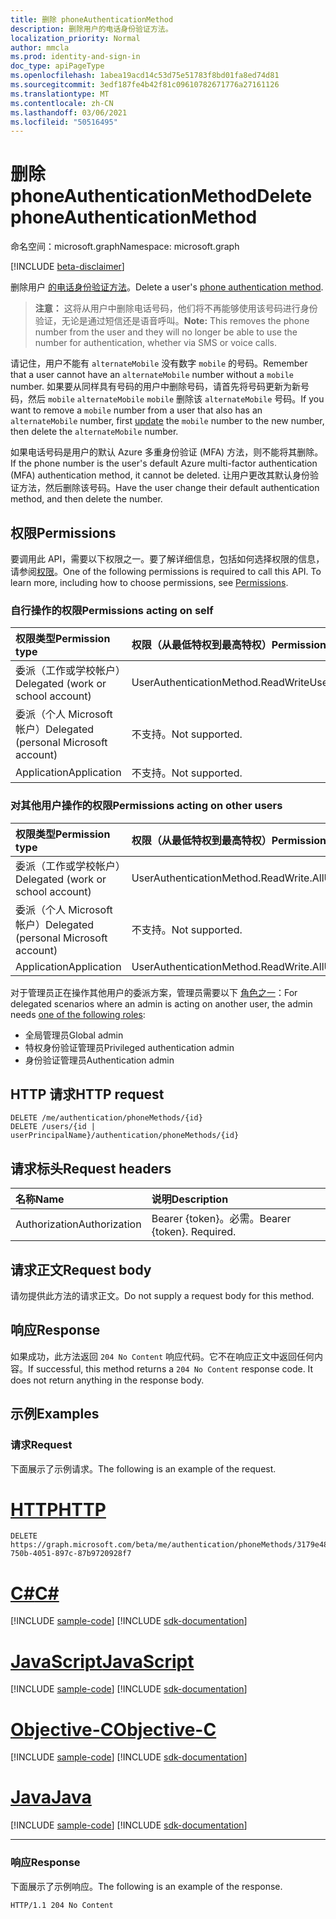 ```yaml
---
title: 删除 phoneAuthenticationMethod
description: 删除用户的电话身份验证方法。
localization_priority: Normal
author: mmcla
ms.prod: identity-and-sign-in
doc_type: apiPageType
ms.openlocfilehash: 1abea19acd14c53d75e51783f8bd01fa8ed74d81
ms.sourcegitcommit: 3edf187fe4b42f81c09610782671776a27161126
ms.translationtype: MT
ms.contentlocale: zh-CN
ms.lasthandoff: 03/06/2021
ms.locfileid: "50516495"
---
```

# <a name="delete-phoneauthenticationmethod"></a><span data-ttu-id="f229b-103">删除 phoneAuthenticationMethod</span><span class="sxs-lookup"><span data-stu-id="f229b-103">Delete phoneAuthenticationMethod</span></span>

<span data-ttu-id="f229b-104">命名空间：microsoft.graph</span><span class="sxs-lookup"><span data-stu-id="f229b-104">Namespace: microsoft.graph</span></span>

[!INCLUDE [beta-disclaimer](../../includes/beta-disclaimer.md)]

<span data-ttu-id="f229b-105">删除用户 [的电话身份验证方法](../resources/phoneauthenticationmethod.md)。</span><span class="sxs-lookup"><span data-stu-id="f229b-105">Delete a user's [phone authentication method](../resources/phoneauthenticationmethod.md).</span></span> 

><span data-ttu-id="f229b-106">**注意：** 这将从用户中删除电话号码，他们将不再能够使用该号码进行身份验证，无论是通过短信还是语音呼叫。</span><span class="sxs-lookup"><span data-stu-id="f229b-106">**Note:** This removes the phone number from the user and they will no longer be able to use the number for authentication, whether via SMS or voice calls.</span></span>

<span data-ttu-id="f229b-107">请记住，用户不能有 `alternateMobile` 没有数字 `mobile` 的号码。</span><span class="sxs-lookup"><span data-stu-id="f229b-107">Remember that a user cannot have an `alternateMobile` number without a `mobile` number.</span></span> <span data-ttu-id="f229b-108">如果要从同样具有号码的用户中删除号码，请首先将号码更新为新号码，然后 `mobile` `alternateMobile` [](phoneauthenticationmethod-update.md) `mobile` 删除该 `alternateMobile` 号码。</span><span class="sxs-lookup"><span data-stu-id="f229b-108">If you want to remove a `mobile` number from a user that also has an `alternateMobile` number, first [update](phoneauthenticationmethod-update.md) the `mobile` number to the new number, then delete the `alternateMobile` number.</span></span>

<span data-ttu-id="f229b-109">如果电话号码是用户的默认 Azure 多重身份验证 (MFA) 方法，则不能将其删除。</span><span class="sxs-lookup"><span data-stu-id="f229b-109">If the phone number is the user's default Azure multi-factor authentication (MFA) authentication method, it cannot be deleted.</span></span> <span data-ttu-id="f229b-110">让用户更改其默认身份验证方法，然后删除该号码。</span><span class="sxs-lookup"><span data-stu-id="f229b-110">Have the user change their default authentication method, and then delete the number.</span></span>

## <a name="permissions"></a><span data-ttu-id="f229b-111">权限</span><span class="sxs-lookup"><span data-stu-id="f229b-111">Permissions</span></span>

<span data-ttu-id="f229b-p103">要调用此 API，需要以下权限之一。要了解详细信息，包括如何选择权限的信息，请参阅[权限](/graph/permissions-reference)。</span><span class="sxs-lookup"><span data-stu-id="f229b-p103">One of the following permissions is required to call this API. To learn more, including how to choose permissions, see [Permissions](/graph/permissions-reference).</span></span>

### <a name="permissions-acting-on-self"></a><span data-ttu-id="f229b-114">自行操作的权限</span><span class="sxs-lookup"><span data-stu-id="f229b-114">Permissions acting on self</span></span>

|<span data-ttu-id="f229b-115">权限类型</span><span class="sxs-lookup"><span data-stu-id="f229b-115">Permission type</span></span>      | <span data-ttu-id="f229b-116">权限（从最低特权到最高特权）</span><span class="sxs-lookup"><span data-stu-id="f229b-116">Permissions (from least to most privileged)</span></span>              |
|:---------------------------------------|:-------------------------|
| <span data-ttu-id="f229b-117">委派（工作或学校帐户）</span><span class="sxs-lookup"><span data-stu-id="f229b-117">Delegated (work or school account)</span></span>     | <span data-ttu-id="f229b-118">UserAuthenticationMethod.ReadWrite</span><span class="sxs-lookup"><span data-stu-id="f229b-118">UserAuthenticationMethod.ReadWrite</span></span> |
| <span data-ttu-id="f229b-119">委派（个人 Microsoft 帐户）</span><span class="sxs-lookup"><span data-stu-id="f229b-119">Delegated (personal Microsoft account)</span></span> | <span data-ttu-id="f229b-120">不支持。</span><span class="sxs-lookup"><span data-stu-id="f229b-120">Not supported.</span></span> |
| <span data-ttu-id="f229b-121">Application</span><span class="sxs-lookup"><span data-stu-id="f229b-121">Application</span></span>                            | <span data-ttu-id="f229b-122">不支持。</span><span class="sxs-lookup"><span data-stu-id="f229b-122">Not supported.</span></span> |

### <a name="permissions-acting-on-other-users"></a><span data-ttu-id="f229b-123">对其他用户操作的权限</span><span class="sxs-lookup"><span data-stu-id="f229b-123">Permissions acting on other users</span></span>

|<span data-ttu-id="f229b-124">权限类型</span><span class="sxs-lookup"><span data-stu-id="f229b-124">Permission type</span></span>      | <span data-ttu-id="f229b-125">权限（从最低特权到最高特权）</span><span class="sxs-lookup"><span data-stu-id="f229b-125">Permissions (from least to most privileged)</span></span>              |
|:---------------------------------------|:-------------------------|
| <span data-ttu-id="f229b-126">委派（工作或学校帐户）</span><span class="sxs-lookup"><span data-stu-id="f229b-126">Delegated (work or school account)</span></span>     | <span data-ttu-id="f229b-127">UserAuthenticationMethod.ReadWrite.All</span><span class="sxs-lookup"><span data-stu-id="f229b-127">UserAuthenticationMethod.ReadWrite.All</span></span> |
| <span data-ttu-id="f229b-128">委派（个人 Microsoft 帐户）</span><span class="sxs-lookup"><span data-stu-id="f229b-128">Delegated (personal Microsoft account)</span></span> | <span data-ttu-id="f229b-129">不支持。</span><span class="sxs-lookup"><span data-stu-id="f229b-129">Not supported.</span></span> |
| <span data-ttu-id="f229b-130">Application</span><span class="sxs-lookup"><span data-stu-id="f229b-130">Application</span></span>                            | <span data-ttu-id="f229b-131">UserAuthenticationMethod.ReadWrite.All</span><span class="sxs-lookup"><span data-stu-id="f229b-131">UserAuthenticationMethod.ReadWrite.All</span></span> |

<span data-ttu-id="f229b-132">对于管理员正在操作其他用户的委派方案，管理员需要以下 [角色之一](/azure/active-directory/users-groups-roles/directory-assign-admin-roles#available-roles)：</span><span class="sxs-lookup"><span data-stu-id="f229b-132">For delegated scenarios where an admin is acting on another user, the admin needs [one of the following roles](/azure/active-directory/users-groups-roles/directory-assign-admin-roles#available-roles):</span></span>
* <span data-ttu-id="f229b-133">全局管理员</span><span class="sxs-lookup"><span data-stu-id="f229b-133">Global admin</span></span>
* <span data-ttu-id="f229b-134">特权身份验证管理员</span><span class="sxs-lookup"><span data-stu-id="f229b-134">Privileged authentication admin</span></span>
* <span data-ttu-id="f229b-135">身份验证管理员</span><span class="sxs-lookup"><span data-stu-id="f229b-135">Authentication admin</span></span>

## <a name="http-request"></a><span data-ttu-id="f229b-136">HTTP 请求</span><span class="sxs-lookup"><span data-stu-id="f229b-136">HTTP request</span></span>

<!-- { "blockType": "ignored" } -->

```http
DELETE /me/authentication/phoneMethods/{id}
DELETE /users/{id | userPrincipalName}/authentication/phoneMethods/{id}
```

## <a name="request-headers"></a><span data-ttu-id="f229b-137">请求标头</span><span class="sxs-lookup"><span data-stu-id="f229b-137">Request headers</span></span>

| <span data-ttu-id="f229b-138">名称</span><span class="sxs-lookup"><span data-stu-id="f229b-138">Name</span></span>          | <span data-ttu-id="f229b-139">说明</span><span class="sxs-lookup"><span data-stu-id="f229b-139">Description</span></span>   |
|:--------------|:--------------|
| <span data-ttu-id="f229b-140">Authorization</span><span class="sxs-lookup"><span data-stu-id="f229b-140">Authorization</span></span> | <span data-ttu-id="f229b-p104">Bearer {token}。必需。</span><span class="sxs-lookup"><span data-stu-id="f229b-p104">Bearer {token}. Required.</span></span> |

## <a name="request-body"></a><span data-ttu-id="f229b-143">请求正文</span><span class="sxs-lookup"><span data-stu-id="f229b-143">Request body</span></span>

<span data-ttu-id="f229b-144">请勿提供此方法的请求正文。</span><span class="sxs-lookup"><span data-stu-id="f229b-144">Do not supply a request body for this method.</span></span>

## <a name="response"></a><span data-ttu-id="f229b-145">响应</span><span class="sxs-lookup"><span data-stu-id="f229b-145">Response</span></span>

<span data-ttu-id="f229b-p105">如果成功，此方法返回 `204 No Content` 响应代码。它不在响应正文中返回任何内容。</span><span class="sxs-lookup"><span data-stu-id="f229b-p105">If successful, this method returns a `204 No Content` response code. It does not return anything in the response body.</span></span>

## <a name="examples"></a><span data-ttu-id="f229b-148">示例</span><span class="sxs-lookup"><span data-stu-id="f229b-148">Examples</span></span>

### <a name="request"></a><span data-ttu-id="f229b-149">请求</span><span class="sxs-lookup"><span data-stu-id="f229b-149">Request</span></span>

<span data-ttu-id="f229b-150">下面展示了示例请求。</span><span class="sxs-lookup"><span data-stu-id="f229b-150">The following is an example of the request.</span></span>

# <a name="http"></a>[<span data-ttu-id="f229b-151">HTTP</span><span class="sxs-lookup"><span data-stu-id="f229b-151">HTTP</span></span>](#tab/http)
<!-- {
  "blockType": "request",
  "name": "delete_phoneauthenticationmethod"
}-->

```http
DELETE https://graph.microsoft.com/beta/me/authentication/phoneMethods/3179e48a-750b-4051-897c-87b9720928f7
```
# <a name="c"></a>[<span data-ttu-id="f229b-152">C#</span><span class="sxs-lookup"><span data-stu-id="f229b-152">C#</span></span>](#tab/csharp)
[!INCLUDE [sample-code](../includes/snippets/csharp/delete-phoneauthenticationmethod-csharp-snippets.md)]
[!INCLUDE [sdk-documentation](../includes/snippets/snippets-sdk-documentation-link.md)]

# <a name="javascript"></a>[<span data-ttu-id="f229b-153">JavaScript</span><span class="sxs-lookup"><span data-stu-id="f229b-153">JavaScript</span></span>](#tab/javascript)
[!INCLUDE [sample-code](../includes/snippets/javascript/delete-phoneauthenticationmethod-javascript-snippets.md)]
[!INCLUDE [sdk-documentation](../includes/snippets/snippets-sdk-documentation-link.md)]

# <a name="objective-c"></a>[<span data-ttu-id="f229b-154">Objective-C</span><span class="sxs-lookup"><span data-stu-id="f229b-154">Objective-C</span></span>](#tab/objc)
[!INCLUDE [sample-code](../includes/snippets/objc/delete-phoneauthenticationmethod-objc-snippets.md)]
[!INCLUDE [sdk-documentation](../includes/snippets/snippets-sdk-documentation-link.md)]

# <a name="java"></a>[<span data-ttu-id="f229b-155">Java</span><span class="sxs-lookup"><span data-stu-id="f229b-155">Java</span></span>](#tab/java)
[!INCLUDE [sample-code](../includes/snippets/java/delete-phoneauthenticationmethod-java-snippets.md)]
[!INCLUDE [sdk-documentation](../includes/snippets/snippets-sdk-documentation-link.md)]

---


### <a name="response"></a><span data-ttu-id="f229b-156">响应</span><span class="sxs-lookup"><span data-stu-id="f229b-156">Response</span></span>

<span data-ttu-id="f229b-157">下面展示了示例响应。</span><span class="sxs-lookup"><span data-stu-id="f229b-157">The following is an example of the response.</span></span>

<!-- {
  "blockType": "response",
  "truncated": true
} -->

```http
HTTP/1.1 204 No Content
```

<!-- uuid: 16cd6b66-4b1a-43a1-adaf-3a886856ed98
2019-02-04 14:57:30 UTC -->
<!-- {
  "type": "#page.annotation",
  "description": "Delete phoneAuthenticationMethod",
  "keywords": "",
  "section": "documentation",
  "tocPath": ""
}-->
